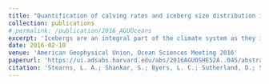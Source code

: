 ```yaml
---
title: "Quantification of calving rates and iceberg size distribution in West Greenland"
collection: publications
# permalink: /publication/2016_AGUOceans
excerpt: 'Icebergs are an integral part of the climate system as they interact with the ocean, atmosphere and cryosphere. Most importantly, icebergs transport a substantial amount of fresh water away from the margins of the ice sheets and into the ocean, impacting sea ice formation, fjord circulation, and nutrient fluxes. To date, only a handful of studies quantify iceberg size distribution in the Arctic, and none do so on temporal scales that capture the physical processes of calving dynamics and fjord circulation. We use a combination of radar and optical imagery to quantify iceberg distribution in Uummannaq Bay, West Greenland. We also estimate the calving rate of glaciers in the region, to better understand calving style on a seasonal basis. The results are used to estimate the contribution of solid ice to the oceans from each glacier in the region, understand the calving style of glaciers in our region, and quantify temporal patterns in iceberg distribution.'
date: 2016-02-10
venue: 'American Geophysical Union, Ocean Sciences Meeting 2016'
paperurl: 'https://ui.adsabs.harvard.edu/abs/2016AGUOSHE52A..04S/abstract'
citation: 'Stearns, L. A.; Shankar, S.; Byers, L. C.; Sutherland, D.; Shroyer, E.; Nash, J. D.; Catania, G. A.; van der Veen, C. J. (2016). "Quantification of calving rates and iceberg size distribution in West Greenland" American Geophysical Union, Ocean Sciences Meeting 2016.'
---
```

